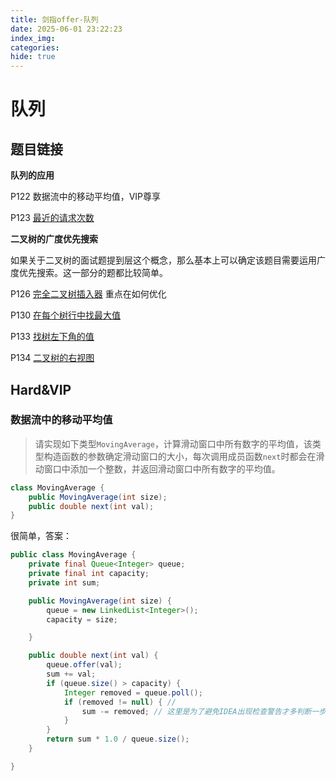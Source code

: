 ```yaml
---
title: 剑指offer-队列
date: 2025-06-01 23:22:23
index_img:
categories:
hide: true
---
```



# 队列

## 题目链接

**队列的应用**

P122 数据流中的移动平均值，VIP尊享

P123 [最近的请求次数](https://leetcode.cn/problems/number-of-recent-calls/description/)

**二叉树的广度优先搜索**

如果关于二叉树的面试题提到层这个概念，那么基本上可以确定该题目需要运用广度优先搜索。这一部分的题都比较简单。

P126 [完全二叉树插入器](https://leetcode.cn/problems/complete-binary-tree-inserter/description/) 重点在如何优化

P130 [在每个树行中找最大值](https://leetcode.cn/problems/find-largest-value-in-each-tree-row/description/)

P133 [找树左下角的值](https://leetcode.cn/problems/find-bottom-left-tree-value/description/)

P134 [二叉树的右视图](https://leetcode.cn/problems/binary-tree-right-side-view/)



## Hard&VIP

### 数据流中的移动平均值

> 请实现如下类型`MovingAverage`，计算滑动窗口中所有数字的平均值，该类型构造函数的参数确定滑动窗口的大小，每次调用成员函数`next`时都会在滑动窗口中添加一个整数，并返回滑动窗口中所有数字的平均值。 

```java
class MovingAverage {     
    public MovingAverage(int size); 
    public double next(int val); 
} 
```

很简单，答案：

```java
public class MovingAverage {
    private final Queue<Integer> queue;
    private final int capacity; 
    private int sum; 

    public MovingAverage(int size) {
        queue = new LinkedList<Integer>();
        capacity = size;

    }

    public double next(int val) {
        queue.offer(val);
        sum += val;
        if (queue.size() > capacity) {
            Integer removed = queue.poll();
            if (removed != null) { //
                sum -= removed; // 这里是为了避免IDEA出现检查警告才多判断一步的
            }
        }
        return sum * 1.0 / queue.size();
    }

}
```
